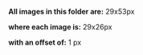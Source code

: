 **All images in this folder are:** 29x53px

**where each image is:** 29x26px

**with an offset of:** 1 px